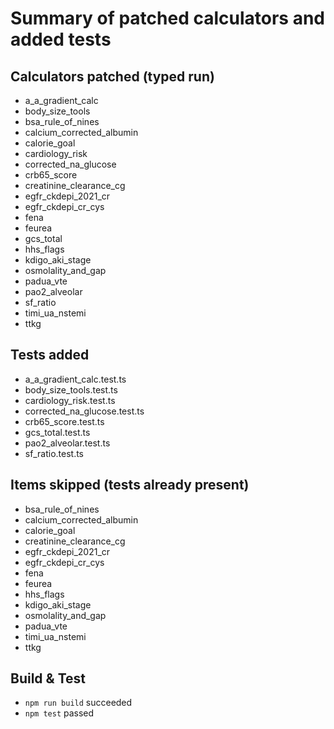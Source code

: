 # Summary of patched calculators and added tests

## Calculators patched (typed run)
- a_a_gradient_calc
- body_size_tools
- bsa_rule_of_nines
- calcium_corrected_albumin
- calorie_goal
- cardiology_risk
- corrected_na_glucose
- crb65_score
- creatinine_clearance_cg
- egfr_ckdepi_2021_cr
- egfr_ckdepi_cr_cys
- fena
- feurea
- gcs_total
- hhs_flags
- kdigo_aki_stage
- osmolality_and_gap
- padua_vte
- pao2_alveolar
- sf_ratio
- timi_ua_nstemi
- ttkg

## Tests added
- a_a_gradient_calc.test.ts
- body_size_tools.test.ts
- cardiology_risk.test.ts
- corrected_na_glucose.test.ts
- crb65_score.test.ts
- gcs_total.test.ts
- pao2_alveolar.test.ts
- sf_ratio.test.ts

## Items skipped (tests already present)
- bsa_rule_of_nines
- calcium_corrected_albumin
- calorie_goal
- creatinine_clearance_cg
- egfr_ckdepi_2021_cr
- egfr_ckdepi_cr_cys
- fena
- feurea
- hhs_flags
- kdigo_aki_stage
- osmolality_and_gap
- padua_vte
- timi_ua_nstemi
- ttkg

## Build & Test
- `npm run build` succeeded
- `npm test` passed
